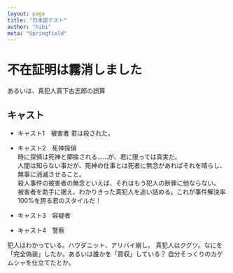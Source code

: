 ```yaml
---
layout: page
title: "日本語テスト"
author: "hibi"
meta: "Springfield"
---
```


# 不在証明は霧消しました
あるいは、真犯人真下古志郎の誤算

## キャスト
* キャスト1　被害者
君は殺された。

* キャスト2　死神探偵  
時に探偵は死神と揶揄される……が、君に限っては真実だ。  
人間は知らない事だが、死神の仕事とは死者に無念があればそれを晴らし、無事に消滅させること。  
殺人事件の被害者の無念といえば、それはもう犯人の断罪に他ならない。  
被害者を助手に据え、わかりきった真犯人を追い詰める。これが事件解決率100%を誇る君のスタイルだ！

* キャスト3　容疑者
* キャスト4　警察

犯人はわかっている。ハウダニット、アリバイ崩し。
真犯人はクグツ。なにを「完全偽装」したか。あるいは誰かを「買収」している？
自分そっくりのカゲムシャを仕立てたとか。

